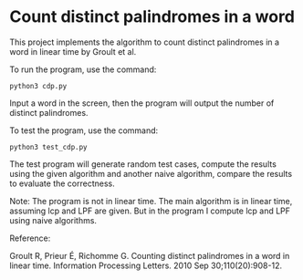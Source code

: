 # Count distinct palindromes in a word

This project implements the algorithm to count distinct palindromes in a word in linear time by Groult et al.

To run the program, use the command:
```
python3 cdp.py
```
Input a word in the screen, then the program will output the number of distinct palindromes.


To test the program, use the command:
```
python3 test_cdp.py
```
The test program will generate random test cases, compute the results using the given algorithm and another naive algorithm, compare the results to evaluate the correctness.

Note: The program is not in linear time. The main algorithm is in linear time, assuming lcp and LPF are given. But in the program I compute lcp and LPF using naive algorithms.




Reference:

Groult R, Prieur É, Richomme G. Counting distinct palindromes in a word in linear time. Information Processing Letters. 2010 Sep 30;110(20):908-12.
